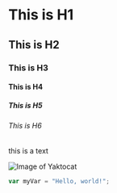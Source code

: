 # This is H1
## This is H2
### This is H3
#### This is H4
##### This is H5
###### This is H6

this is a text

![Image of Yaktocat](https://octodex.github.com/images/yaktocat.png)

``` javascript
var myVar = "Hello, world!";
```
